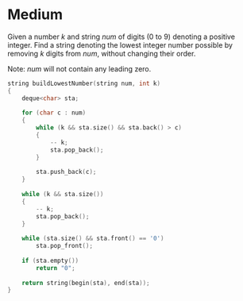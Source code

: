 # Medium

Given a number $k$ and string $num$ of digits ($0$ to $9$) denoting a positive integer. Find a string denoting the lowest integer number possible by removing $k$ digits from $num$, without changing their order.

Note: $num$ will not contain any leading zero.

```cpp
string buildLowestNumber(string num, int k)
{
    deque<char> sta;
    
    for (char c : num)
    {
        while (k && sta.size() && sta.back() > c)
        {
            -- k;
            sta.pop_back();
        }
        
        sta.push_back(c);
    }
    
    while (k && sta.size())
    {
        -- k;
        sta.pop_back();
    }
    
    while (sta.size() && sta.front() == '0')
        sta.pop_front();
    
    if (sta.empty())
        return "0";
        
    return string(begin(sta), end(sta));
}
```
